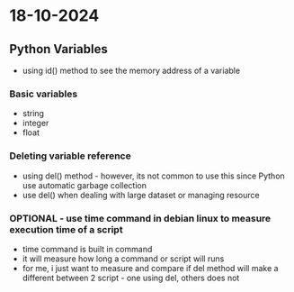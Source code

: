 # 18-10-2024

## Python Variables

- using id() method to see the memory address of a variable

### Basic variables

- string
- integer
- float

### Deleting variable reference

- using del() method - however, its not common to use this since Python use automatic garbage collection
- use del() when dealing with large dataset or managing resource

### OPTIONAL - use time command in debian linux to measure execution time of a script

- time command is built in command
- it will measure how long a command or script will runs
- for me, i just want to measure and compare if del method will make a different between 2 script - one using del, others does not

